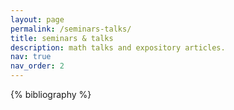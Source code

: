 ```yaml
---
layout: page
permalink: /seminars-talks/
title: seminars & talks
description: math talks and expository articles.
nav: true
nav_order: 2
---
```


<!-- _pages/publications.md -->
<div class="publications">

{% bibliography %}

</div>
